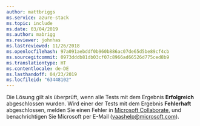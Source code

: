```yaml
---
author: mattbriggs
ms.service: azure-stack
ms.topic: include
ms.date: 03/04/2019
ms.author: mabrigg
ms.reviewer: johnhas
ms.lastreviewed: 11/26/2018
ms.openlocfilehash: 97a091aebddf0b960b886ac07de65d5be89cf4cb
ms.sourcegitcommit: 0973dddb81db03cf07c8966ad66526d775ced8b9
ms.translationtype: HT
ms.contentlocale: de-DE
ms.lasthandoff: 04/23/2019
ms.locfileid: "63448102"
---
```

Die Lösung gilt als überprüft, wenn alle Tests mit dem Ergebnis **Erfolgreich** abgeschlossen wurden. Wird einer der Tests mit dem Ergebnis **Fehlerhaft** abgeschlossen, melden Sie einen Fehler in [Microsoft Collaborate](https://aka.ms/collaborate), und benachrichtigen Sie Microsoft per E-Mail ([vaashelp@microsoft.com](mailto:vaashelp@microsoft.com)).